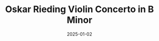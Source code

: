 ---
title: 'Oskar Rieding Violin Concerto in B Minor'
date: '2025-01-02'
tags: ['violin', 'concerto']
featured: false
summary: "A work log is an efficient tool to track your progress, communicate more effectively, and gain a deeper understanding of your work. Plus, it serves as a great reference for your future self."
# socialImage: '/images/dev/20241229_worklog_fb_img.png'
---
